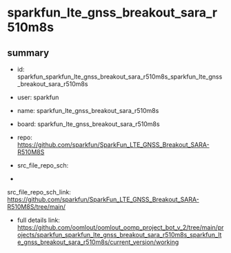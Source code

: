 # sparkfun_lte_gnss_breakout_sara_r510m8s
 
## summary 
* id: sparkfun_sparkfun_lte_gnss_breakout_sara_r510m8s_sparkfun_lte_gnss_breakout_sara_r510m8s
* user: sparkfun
* name: sparkfun_lte_gnss_breakout_sara_r510m8s
* board: sparkfun_lte_gnss_breakout_sara_r510m8s
* repo: https://github.com/sparkfun/SparkFun_LTE_GNSS_Breakout_SARA-R510M8S



* src_file_repo_sch: 
*
 src_file_repo_sch_link: https://github.com/sparkfun/SparkFun_LTE_GNSS_Breakout_SARA-R510M8S/tree/main/
* full details link: https://github.com/oomlout/oomlout_oomp_project_bot_v_2/tree/main/projects/sparkfun_sparkfun_lte_gnss_breakout_sara_r510m8s_sparkfun_lte_gnss_breakout_sara_r510m8s/current_version/working  






